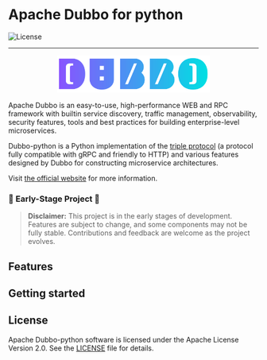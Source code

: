 # Apache Dubbo for python

![License](https://img.shields.io/github/license/apache/dubbo-python)

---

<p align="center">
  <img src="./docs/images/logo.png" alt="Logo" style="zoom:30%;" />
</p>

Apache Dubbo is an easy-to-use, high-performance WEB and RPC framework with builtin service discovery, traffic
management, observability, security features, tools and best practices for building enterprise-level microservices.

Dubbo-python is a Python implementation of
the [triple protocol](https://dubbo.apache.org/zh-cn/overview/reference/protocols/triple-spec/) (a protocol fully
compatible with gRPC and friendly to
HTTP) and various features designed by Dubbo for constructing microservice architectures.

Visit [the official website](https://dubbo.apache.org/) for more information.

### 🚧 Early-Stage Project 🚧

> **Disclaimer:** This project is in the early stages of development. Features are subject to change, and some
> components may not be fully stable. Contributions and feedback are welcome as the project evolves.

## Features

## Getting started


## License

Apache Dubbo-python software is licensed under the Apache License Version 2.0. See
the [LICENSE](https://github.com/apache/dubbo-python/blob/main/LICENSE) file for details.
